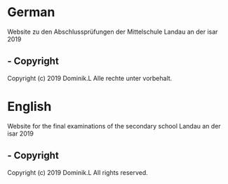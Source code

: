 # German
Website zu den Abschlussprüfungen der Mittelschule Landau an der isar 2019

## - Copyright
Copyright (c) 2019 Dominik.L 
Alle rechte unter vorbehalt.

# English
Website for the final examinations of the secondary school Landau an der isar 2019

## - Copyright
Copyright (c) 2019 Dominik.L 
All rights reserved.
